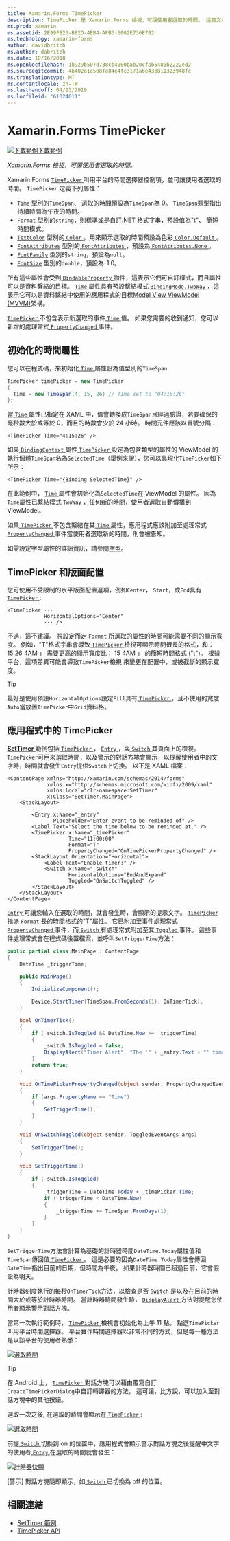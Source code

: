 ```yaml
---
title: Xamarin.Forms TimePicker
description: TimePicker 是 Xamarin.Forms 檢視，可讓使用者選取的時間。 這篇文章說明如何使用 Xamarin.Forms 應用程式中的 TimePicker。
ms.prod: xamarin
ms.assetid: 2E99FB23-B82D-4EB4-AFB3-5002E736E7B2
ms.technology: xamarin-forms
author: davidbritch
ms.author: dabritch
ms.date: 10/16/2018
ms.openlocfilehash: 1b929b507d738cb4000bab20cfab5480b2222ed2
ms.sourcegitcommit: 4b402d1c508fa84e4fc3171a6e43b811323948fc
ms.translationtype: MT
ms.contentlocale: zh-TW
ms.lasthandoff: 04/23/2019
ms.locfileid: "61024011"
---
```

# <a name="xamarinforms-timepicker"></a>Xamarin.Forms TimePicker

[![下載範例](~/media/shared/download.png)下載範例](https://developer.xamarin.com/samples/xamarin-forms/UserInterface/TimePicker/)

_Xamarin.Forms 檢視，可讓使用者選取的時間。_

Xamarin.Forms [ `TimePicker` ](xref:Xamarin.Forms.TimePicker)叫用平台的時間選擇器控制項，並可讓使用者選取的時間。 `TimePicker` 定義下列屬性：

- [`Time`](xref:Xamarin.Forms.TimePicker.Time) 型別的`TimeSpan`、 選取的時間預設為`TimeSpan`為 0。 `TimeSpan`類型指出持續時間為午夜的時間。
- [`Format`](xref:Xamarin.Forms.TimePicker.Format) 型別的`string`，則[標準](/dotnet/standard/base-types/standard-date-and-time-format-strings/)或是[自訂](/dotnet/standard/base-types/custom-date-and-time-format-strings/).NET 格式字串，預設值為"t"、 簡短時間模式。
- [`TextColor`](xref:Xamarin.Forms.TimePicker.TextColor) 型別的[ `Color` ](xref:Xamarin.Forms.Color)，用來顯示選取的時間預設為色彩[ `Color.Default` ](xref:Xamarin.Forms.Color.Default)。
- [`FontAttributes`](xref:Xamarin.Forms.TimePicker.FontAttributes) 型別的[ `FontAttributes` ](xref:Xamarin.Forms.FontAttributes)，預設為[ `FontAtributes.None` ](xref:Xamarin.Forms.FontAttributes.None)。
- [`FontFamily`](xref:Xamarin.Forms.TimePicker.FontFamily) 型別的`string`，預設為`null`。
- [`FontSize`](xref:Xamarin.Forms.TimePicker.FontSize) 型別的`double`，預設為-1.0。

所有這些屬性會受到[ `BindableProperty` ](xref:Xamarin.Forms.BindableProperty)物件，這表示它們可自訂樣式，而且屬性可以是資料繫結的目標。 [ `Time` ](xref:Xamarin.Forms.TimePicker.Time)屬性具有預設繫結模式[ `BindingMode.TwoWay` ](xref:Xamarin.Forms.BindingMode.TwoWay)，這表示它可以是資料繫結中使用的應用程式的目標[Model View ViewModel (MVVM)](~/xamarin-forms/enterprise-application-patterns/mvvm.md)架構。

[ `TimePicker` ](xref:Xamarin.Forms.TimePicker)不包含表示新選取的事件[ `Time` ](xref:Xamarin.Forms.TimePicker.Time)值。 如果您需要的收到通知，您可以新增的處理常式[ `PropertyChanged` ](xref:Xamarin.Forms.BindableObject.PropertyChanged)事件。

## <a name="initializing-the-time-property"></a>初始化的時間屬性

您可以在程式碼，來初始化[ `Time` ](xref:Xamarin.Forms.TimePicker.Time)屬性設為值型別的`TimeSpan`:

```csharp
TimePicker timePicker = new TimePicker
{
  Time = new TimeSpan(4, 15, 26) // Time set to "04:15:26"
};
```

當[ `Time` ](xref:Xamarin.Forms.TimePicker.Time)屬性已指定在 XAML 中，值會轉換成`TimeSpan`且經過驗證，若要確保的毫秒數大於或等於 0，而且的時數會少於 24 小時。 時間元件應該以冒號分隔：

```xaml
<TimePicker Time="4:15:26" />
```

如果[ `BindingContext` ](xref:Xamarin.Forms.BindableObject.BindingContext)屬性[ `TimePicker` ](xref:Xamarin.Forms.TimePicker)設定為包含類型的屬性的 ViewModel 的執行個體`TimeSpan`名為`SelectedTime`（舉例來說），您可以具現化`TimePicker`如下所示：

```xaml
<TimePicker Time="{Binding SelectedTime}" />
```

在此範例中， [ `Time` ](xref:Xamarin.Forms.TimePicker.Time)屬性會初始化為`SelectedTime`在 ViewModel 的屬性。 因為`Time`屬性已繫結模式[ `TwoWay` ](xref:Xamarin.Forms.BindingMode.TwoWay)，任何新的時間，使用者選取自動傳播到 ViewModel。

如果[ `TimePicker` ](xref:Xamarin.Forms.TimePicker)不包含繫結在其[ `Time` ](xref:Xamarin.Forms.TimePicker.Time)屬性，應用程式應該附加至處理常式[ `PropertyChanged` ](xref:Xamarin.Forms.BindableObject.PropertyChanged)事件當使用者選取新的時間，則會被告知。

如需設定字型屬性的詳細資訊，請參閱[字型](~/xamarin-forms/user-interface/text/fonts.md)。

## <a name="timepicker-and-layout"></a>TimePicker 和版面配置

您可使用不受限制的水平版面配置選項，例如`Center`， `Start`，或`End`具有[ `TimePicker` ](xref:Xamarin.Forms.TimePicker):

```xaml
<TimePicker ···
            HorizontalOptions="Center"
            ··· />
```

不過，這不建議。 視設定而定[ `Format` ](xref:Xamarin.Forms.TimePicker.Format)所選取的屬性的時間可能需要不同的顯示寬度。 例如，"T"格式字串會導致[ `TimePicker` ](xref:Xamarin.Forms.TimePicker)檢視可顯示時間很長的格式，和： 15:26 4AM 」 需要更高的顯示寬度比： 15 4AM 」 的簡短時間格式 ("t")。 根據平台，這項差異可能會導致`TimePicker`檢視 來變更在配置中，或被截斷的顯示寬度。

> [!TIP]
> 最好是使用預設`HorizontalOptions`設定`Fill`具有[ `TimePicker` ](xref:Xamarin.Forms.TimePicker)，且不使用的寬度`Auto`當放置`TimePicker`中`Grid`資料格。

## <a name="timepicker-in-an-application"></a>應用程式中的 TimePicker

[ **SetTimer** ](https://developer.xamarin.com/samples/xamarin-forms/UserInterface/TimePicker/)範例包括[ `TimePicker` ](xref:Xamarin.Forms.TimePicker)， [ `Entry` ](xref:Xamarin.Forms.Entry)，與[ `Switch` ](xref:Xamarin.Forms.Switch)其頁面上的檢視。 `TimePicker`可用來選取時間，以及警示的對話方塊會顯示，以提醒使用者中的文字時，時間就會發生`Entry`提供`Switch`上切換。 以下是 XAML 檔案：

```xaml
<ContentPage xmlns="http://xamarin.com/schemas/2014/forms"
             xmlns:x="http://schemas.microsoft.com/winfx/2009/xaml"
             xmlns:local="clr-namespace:SetTimer"
             x:Class="SetTimer.MainPage">
    <StackLayout>
        ...
        <Entry x:Name="_entry"
               Placeholder="Enter event to be reminded of" />
        <Label Text="Select the time below to be reminded at." />
        <TimePicker x:Name="_timePicker"
                    Time="11:00:00"
                    Format="T"
                    PropertyChanged="OnTimePickerPropertyChanged" />
        <StackLayout Orientation="Horizontal">
            <Label Text="Enable timer:" />
            <Switch x:Name="_switch"
                    HorizontalOptions="EndAndExpand"
                    Toggled="OnSwitchToggled" />
        </StackLayout>
    </StackLayout>
</ContentPage>
```

[ `Entry` ](xref:Xamarin.Forms.Entry)可讓您輸入在選取的時間，就會發生時，會顯示的提示文字。 [ `TimePicker` ](xref:Xamarin.Forms.TimePicker)指派[ `Format` ](xref:Xamarin.Forms.TimePicker.Format)長的時間格式的"T"屬性。 它已附加至事件處理常式[ `PropertyChanged` ](xref:Xamarin.Forms.BindableObject.PropertyChanged)事件，而[ `Switch` ](xref:Xamarin.Forms.Switch)有處理常式附加至其[ `Toggled` ](xref:Xamarin.Forms.Switch.Toggled)事件。 這些事件處理常式會在程式碼後置檔案，並呼叫`SetTriggerTime`方法：

```csharp
public partial class MainPage : ContentPage
{
    DateTime _triggerTime;

    public MainPage()
    {
        InitializeComponent();

        Device.StartTimer(TimeSpan.FromSeconds(1), OnTimerTick);
    }

    bool OnTimerTick()
    {
        if (_switch.IsToggled && DateTime.Now >= _triggerTime)
        {
            _switch.IsToggled = false;
            DisplayAlert("Timer Alert", "The '" + _entry.Text + "' timer has elapsed", "OK");
        }
        return true;
    }

    void OnTimePickerPropertyChanged(object sender, PropertyChangedEventArgs args)
    {
        if (args.PropertyName == "Time")
        {
            SetTriggerTime();
        }
    }

    void OnSwitchToggled(object sender, ToggledEventArgs args)
    {
        SetTriggerTime();
    }

    void SetTriggerTime()
    {
        if (_switch.IsToggled)
        {
            _triggerTime = DateTime.Today + _timePicker.Time;
            if (_triggerTime < DateTime.Now)
            {
                _triggerTime += TimeSpan.FromDays(1);
            }
        }
    }
}
```

`SetTriggerTime`方法會計算為基礎的計時器時間`DateTime.Today`屬性值和`TimeSpan`傳回值[ `TimePicker` ](xref:Xamarin.Forms.TimePicker)。 這是必要的因為`DateTime.Today`屬性會傳回`DateTime`指出目前的日期，但時間為午夜。 如果計時器時間已超過目前，它會假設為明天。

計時器刻度執行的每秒`OnTimerTick`方法，以檢查是否[ `Switch` ](xref:Xamarin.Forms.Switch)是以及在目前的時間大於或等於計時器時間。 當計時器時間發生時， [ `DisplayAlert` ](xref:Xamarin.Forms.Page.DisplayAlert*)方法對提醒您使用者顯示警示對話方塊。

當第一次執行範例時， [ `TimePicker` ](xref:Xamarin.Forms.TimePicker)檢視會初始化為上午 11 點。 點選`TimePicker`叫用平台時間選擇器。 平台實作時間選擇器以非常不同的方式，但是每一種方法是以該平台的使用者熟悉：

[![選取時間](timepicker-images/timepicker-open.png "選取時間")](timepicker-images/timepicker-open-large.png#lightbox "選取時間")

> [!TIP]
> 在 Android 上， [ `TimePicker` ](xref:Xamarin.Forms.TimePicker)對話方塊可以藉由覆寫自訂`CreateTimePickerDialog`中自訂轉譯器的方法。 這可讓，比方說，可以加入至對話方塊中的其他按鈕。

選取一次之後, 在選取的時間會顯示在[ `TimePicker` ](xref:Xamarin.Forms.TimePicker):

[![選取時間](timepicker-images/timepicker-selected.png "時間")](timepicker-images/timepicker-selected-large.png#lightbox "選取時間")

前提[ `Switch` ](xref:Xamarin.Forms.Switch)切換到 on 的位置中，應用程式會顯示警示對話方塊之後提醒中文字的使用者[ `Entry` ](xref:Xamarin.Forms.Entry)在選取的時間就會發生：

[![計時器快顯](timepicker-images/timer-test.png "計時器快顯")](timepicker-images/timer-test-large.png#lightbox "計時器快顯視窗")

[警示] 對話方塊隨即顯示，如[ `Switch` ](xref:Xamarin.Forms.Switch)已切換為 off 的位置。

## <a name="related-links"></a>相關連結

- [SetTimer 範例](https://developer.xamarin.com/samples/xamarin-forms/UserInterface/TimePicker/)
- [TimePicker API](xref:Xamarin.Forms.TimePicker)

